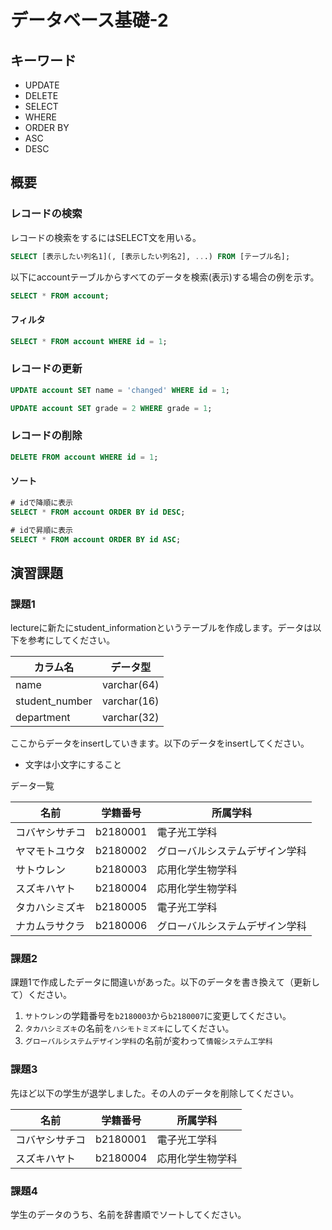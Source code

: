 # データベース基礎-2

## キーワード

* UPDATE
* DELETE
* SELECT
* WHERE
* ORDER BY
* ASC
* DESC

## 概要

### レコードの検索

レコードの検索をするにはSELECT文を用いる。</br>

```sql
SELECT [表示したい列名1](, [表示したい列名2], ...) FROM [テーブル名];
```

以下にaccountテーブルからすべてのデータを検索(表示)する場合の例を示す。

```sql
SELECT * FROM account;
```

#### フィルタ

```sql
SELECT * FROM account WHERE id = 1;
```

### レコードの更新

```sql
UPDATE account SET name = 'changed' WHERE id = 1;
```

```sql
UPDATE account SET grade = 2 WHERE grade = 1;
```

### レコードの削除

```sql
DELETE FROM account WHERE id = 1;
```

#### ソート

```sql
# idで降順に表示
SELECT * FROM account ORDER BY id DESC;
```

```sql
# idで昇順に表示
SELECT * FROM account ORDER BY id ASC;
```

## 演習課題

### 課題1
lectureに新たにstudent_informationというテーブルを作成します。データは以下を参考にしてください。

|カラム名|データ型|
|---|---|
|name|varchar(64)|
|student_number|varchar(16)|
|department|varchar(32)|

ここからデータをinsertしていきます。以下のデータをinsertしてください。
- 文字は小文字にすること

データ一覧  

|名前|学籍番号|所属学科|  
|---|---|---|  
|コバヤシサチコ|b2180001|電子光工学科|
|ヤマモトユウタ|b2180002|グローバルシステムデザイン学科|
|サトウレン|b2180003|応用化学生物学科|
|スズキハヤト|b2180004|応用化学生物学科|
|タカハシミズキ|b2180005|電子光工学科|
|ナカムラサクラ|b2180006|グローバルシステムデザイン学科|

### 課題2
課題1で作成したデータに間違いがあった。以下のデータを書き換えて（更新して）ください。  

1. `サトウレン`の学籍番号を`b2180003`から`b2180007`に変更してください。  
2. `タカハシミズキ`の名前を`ハシモトミズキ`にしてください。
3. `グローバルシステムデザイン学科`の名前が変わって`情報システム工学科`


### 課題3
先ほど以下の学生が退学しました。その人のデータを削除してください。  

|名前|学籍番号|所属学科|
|---|---|---|
|コバヤシサチコ|b2180001|電子光工学科|
|スズキハヤト|b2180004|応用化学生物学科|


### 課題4

学生のデータのうち、名前を辞書順でソートしてください。  





